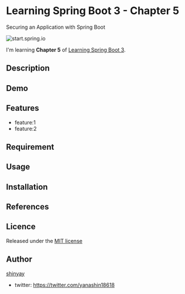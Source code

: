 # Learning Spring Boot 3 - Chapter 5
Securing an Application with Spring Boot

![start.spring.io](https://user-images.githubusercontent.com/3072734/230280091-8c79b452-3b70-48cb-9fbc-05057b5e401e.png)

I'm learning **Chapter 5** of [Learning Spring Boot 3](https://www.packtpub.com/product/learning-spring-boot-30-third-edition/9781803233307).

## Description

## Demo

## Features

- feature:1
- feature:2

## Requirement

## Usage

## Installation

## References

## Licence

Released under the [MIT license](https://gist.githubusercontent.com/shinyay/56e54ee4c0e22db8211e05e70a63247e/raw/34c6fdd50d54aa8e23560c296424aeb61599aa71/LICENSE)

## Author

[shinyay](https://github.com/shinyay)
- twitter: https://twitter.com/yanashin18618
